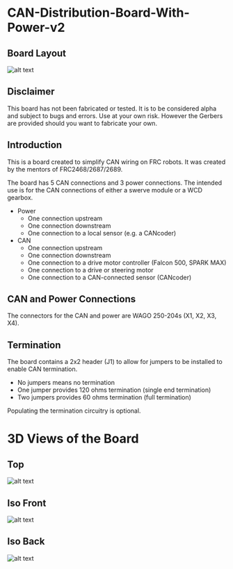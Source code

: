 # CAN-Distribution-Board-With-Power-v2

## Board Layout
![alt text](?raw=true)

## Disclaimer
This board has not been fabricated or tested. It is to be considered
alpha and subject to bugs and errors. Use at your own risk. However the Gerbers
are provided should you want to fabricate your own.

## Introduction
This is a board created to simplify CAN wiring on FRC robots. It was created by the
mentors of FRC2468/2687/2689.

The board has 5 CAN connections and 3 power connections. The intended use is for
the CAN connections of either a swerve module or a WCD gearbox.
- Power
  - One connection upstream
  - One connection downstream
  - One connection to a local sensor (e.g. a CANcoder)
- CAN
  - One connection upstream
  - One connection downstream
  - One connection to a drive motor controller (Falcon 500, SPARK MAX)
  - One connection to a drive or steering motor
  - One connection to a CAN-connected sensor (CANcoder)

## CAN and Power Connections
The connectors for the CAN and power are WAGO 250-204s (X1, X2, X3, X4).

## Termination
The board contains a 2x2 header (J1) to allow for jumpers to be installed to enable
CAN termination.
- No jumpers means no termination
- One jumper provides 120 ohms termination (single end termination)
- Two jumpers provides 60 ohms termination (full termination)

Populating the termination circuitry is optional.

# 3D Views of the Board
## Top
![alt text](?raw=true)

## Iso Front
![alt text](?raw=true)

## Iso Back
![alt text](?raw=true)
